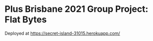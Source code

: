 # Plus Brisbane 2021 Group Project: Flat Bytes

Deployed at https://secret-island-31015.herokuapp.com/
